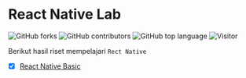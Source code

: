 # React Native Lab

![GitHub forks](https://img.shields.io/github/forks/aspsptyd/reactnative-lab.svg) ![GitHub contributors](https://img.shields.io/github/contributors/aspsptyd/reactnative-lab.svg) ![GitHub top language](https://img.shields.io/github/languages/top/aspsptyd/reactnative-lab.svg) ![Visitor](https://visitor-badge.laobi.icu/badge?page_id=aspsptyd/reactnative-lab)

Berikut hasil riset mempelajari `Rect Native` 

- [x] <a href="https://github.com/aspsptyd/react-native-basic">React Native Basic</a>
